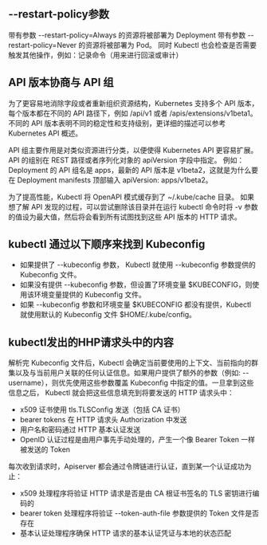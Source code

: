 ## --restart-policy参数
带有参数 --restart-policy=Always 的资源将被部署为 Deployment
带有参数 --restart-policy=Never 的资源将被部署为 Pod。
同时 Kubectl 也会检查是否需要触发其他操作，例如：记录命令（用来进行回滚或审计）

## API 版本协商与 API 组
为了更容易地消除字段或者重新组织资源结构，Kubernetes 支持多个 API 版本，每个版本都在不同的 API 路径下，例如 /api/v1 或者 /apis/extensions/v1beta1。不同的 API 版本表明不同的稳定性和支持级别，更详细的描述可以参考 Kubernetes API 概述。

API 组主要作用是对类似资源进行分类，以便使得 Kubernetes API 更容易扩展。
API 的组别在 REST 路径或者序列化对象的 apiVersion 字段中指定。
例如：Deployment 的 API 组名是 apps，最新的 API 版本是 v1beta2，这就是为什么要在 Deployment manifests 顶部输入 apiVersion: apps/v1beta2。

为了提高性能，Kubectl 将 OpenAPI 模式缓存到了 ~/.kube/cache 目录。
如果想了解 API 发现的过程，可以尝试删除该目录并在运行 kubectl 命令时将 -v 参数的值设为最大值，然后将会看到所有试图找到这些 API 版本的 HTTP 请求。

## kubectl 通过以下顺序来找到 Kubeconfig
- 如果提供了 --kubeconfig 参数， Kubectl 就使用 --kubeconfig 参数提供的 Kubeconfig 文件。
- 如果没有提供 --kubeconfig 参数，但设置了环境变量 $KUBECONFIG，则使用该环境变量提供的 Kubeconfig 文件。
- 如果 --kubeconfig 参数和环境变量 $KUBECONFIG 都没有提供，Kubectl 就使用默认的 Kubeconfig 文件 $HOME/.kube/config。

## kubectl发出的HHP请求头中的内容
解析完 Kubeconfig 文件后，Kubectl 会确定当前要使用的上下文、当前指向的群集以及与当前用户关联的任何认证信息。如果用户提供了额外的参数（例如: --username），则优先使用这些参数覆盖 Kubeconfig 中指定的值。一旦拿到这些信息之后， Kubectl 就会把这些信息填充到将要发送的 HTTP 请求头中：
- x509 证书使用 tls.TLSConfig 发送（包括 CA 证书）
- bearer tokens 在 HTTP 请求头 Authorization 中发送
- 用户名和密码通过 HTTP 基本认证发送
- OpenID 认证过程是由用户事先手动处理的，产生一个像 Bearer Token 一样被发送的 Token

每次收到请求时，Apiserver 都会通过令牌链进行认证，直到某一个认证成功为止：
- x509 处理程序将验证 HTTP 请求是否是由 CA 根证书签名的 TLS 密钥进行编码的
- bearer token 处理程序将验证 --token-auth-file 参数提供的 Token 文件是否存在
- 基本认证处理程序确保 HTTP 请求的基本认证凭证与本地的状态匹配
